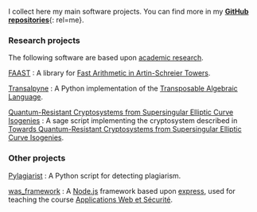 I collect here my main software projects. You can find more in my
[**GitHub repositories**](https://github.com/defeo?tab=repositories){: rel=me}.


### Research projects

The following software are based upon [academic research](#research).

[FAAST](https://github.com/defeo/FAAST)
: A library for
	[Fast Arithmetic in Artin-Schreier Towers](http://dx.doi.org/10.1145/1576702.1576722).

[Transalpyne](http://transalpyne.gforge.inria.fr/)
: A Python implementation of the
	[Transposable Algebraic Language](http://dx.doi.org/10.1145/1838599.1838624).

[Quantum-Resistant Cryptosystems from Supersingular Elliptic Curve Isogenies](http://www.prism.uvsq.fr/~dfl/fichiers/pqcrypto11_scripts.tgz)
: A sage script implementing the cryptosystem described in
	[Towards Quantum-Resistant Cryptosystems from Supersingular Elliptic Curve Isogenies](http://dx.doi.org/10.1007/978-3-642-25405-5_2).
    

### Other projects

[Pylagiarist](https://github.com/defeo/pylagiarist)
: A Python script for detecting plagiarism.

[was_framework](https://github.com/defeo/was_framework)
: A [Node.js](http://nodejs.org) framework based upon
	[express](http://expressjs.com), used for teaching the course
	[Applications Web et Sécurité](#teaching).

